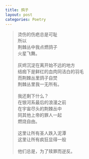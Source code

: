```yaml
---
title: 鸽子
layout: post
categories: Poetry
---
```

>烫伤的伤疤总是可耻<br>所以<br>荆棘丛中我点燃鸽子<br>火星飞舞。<br><br>灰烬沉淀在离开始不远的地方<br>结痂下是鲜红的血肉同洁白的羽毛<br>而荆棘丛里鸽子自焚<br>荆棘丛里我一无所有。<br><br>我还剩下什么？<br>在银河系最后的浪漫之前<br>在宇宙尽头的荆棘丛中<br>同其他上帝的罪人一起<br>燃烧自由。<br><br>这里让所有圣人跌入泥潭<br>这里让所有疯狂显得一般<br><br>他们总是，为了赎罪而逆反。